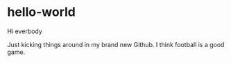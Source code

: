 # hello-world

Hi everbody

Just kicking things around in my brand new Github. 
I think football is a good game.
